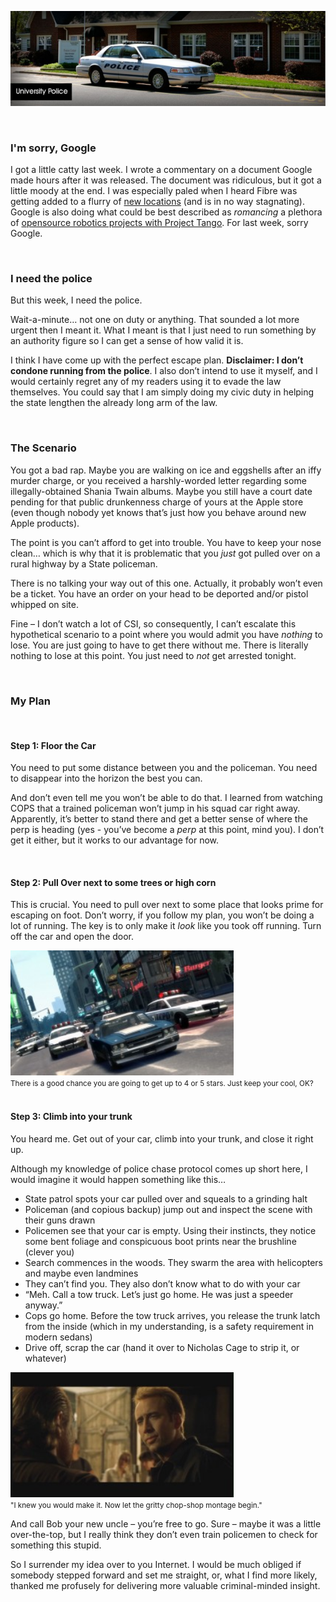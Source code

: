<!--Escape | Blog by Alex Recker-->
<!--I offer up my perfect escape plan up for authoritative critique. Did I just break the way we patrol our highways, or am I really an idiot?-->
<!--/escape-->
<!--Escape-->

![](/static/img/escapebanner.jpg)

<br>

### I'm sorry, Google
I got a little catty last week.  I wrote a commentary on a document Google made hours after it was released.  The document was ridiculous, but it got a little moody at the end.  I was especially paled when I heard Fibre was getting added to a flurry of [new locations](https://fiber.google.com/newcities/) (and is in no way stagnating).   Google is also doing what could be best described as *romancing* a plethora of [opensource robotics projects with Project Tango](http://www.youtube.com/watch?v=Qe10ExwzCqk).  For last week, sorry Google.

<br>

### I need the police
But this week, I need the police.

Wait-a-minute… not one on duty or anything.  That sounded a lot more urgent then I meant it.  What I meant is that I just need to run something by an authority figure so I can get a sense of how valid it is.

I think I have come up with the perfect escape plan.  **Disclaimer: I don’t condone running from the police**.  I also don’t intend to use it myself, and I would certainly regret any of my readers using it to evade the law themselves.  You could say that I am simply doing my civic duty in helping the state lengthen the already long arm of the law.

<br>

### The Scenario
You got a bad rap.  Maybe you are walking on ice and eggshells after an iffy murder charge, or you received a harshly-worded letter regarding some illegally-obtained Shania Twain albums.  Maybe you still have a court date pending for that public drunkenness charge of yours at the Apple store (even though nobody yet knows that’s just how you behave around new Apple products).

The point is you can’t afford to get into trouble.  You have to keep your nose clean… which is why that it is problematic that you *just* got pulled over on a rural highway by a State policeman.

There is no talking your way out of this one.  Actually, it probably won’t even be a ticket.  You have an order on your head to be deported and/or pistol whipped on site.

Fine – I don’t watch a lot of CSI, so consequently, I can’t escalate this hypothetical scenario to a point where you would admit you have *nothing* to lose.  You are just going to have to get there without me.  There is literally nothing to lose at this point.  You just need to *not* get arrested tonight.

<br>

### My Plan

<br>

#### Step 1: Floor the Car
You need to put some distance between you and the policeman.  You need to disappear into the horizon the best you can.

And don’t even tell me you won’t be able to do that.  I learned from watching COPS that a trained policeman won’t jump in his squad car right away.  Apparently, it’s better to stand there and get a better sense of where the perp is heading (yes - you’ve become a *perp* at this point, mind you).  I don’t get it either, but it works to our advantage for now.

<br>

#### Step 2: Pull Over next to some trees or high corn
This is crucial.  You need to pull over next to some place that looks prime for escaping on foot.  Don’t worry, if you follow my plan, you won’t be doing a lot of running.  The key is to only make it *look* like you took off running.  Turn off the car and open the door.

<div class="row">
    <div class="col-centered col-lg-6">
        <div class="thumbnail">
            <img src="/static/img/gtaheat.jpg" height="200">
            <div class="caption">
                <small>There is a good chance you are going to get up to 4 or 5 stars. Just keep your cool, OK?</small>
            </div>
        </div>
    </div>
</div>


<br>

#### Step 3: Climb into your trunk
You heard me.  Get out of your car, climb into your trunk, and close it right up.

Although my knowledge of police chase protocol comes up short here, I would imagine it would happen something like this…

* State patrol spots your car pulled over and squeals to a grinding halt
* Policeman (and copious backup) jump out and inspect the scene with their guns drawn
* Policemen see that your car is empty.  Using their instincts, they notice some bent foliage and conspicuous boot prints near the brushline (clever you)
* Search commences in the woods.  They swarm the area with helicopters and maybe even landmines
* They can’t find you.  They also don’t know what to do with your car
* “Meh.  Call a tow truck.  Let’s just go home.  He was just a speeder anyway.”
* Cops go home.  Before the tow truck arrives, you release the trunk latch from the inside (which in my understanding, is a safety requirement in modern sedans)
* Drive off, scrap the car (hand it over to Nicholas Cage to strip it, or whatever)

<div class="row">
    <div class="col-centered col-lg-6">
        <div class="thumbnail">
            <img src="/static/img/goneinsixtyseconds.jpg" height="200">
            <div class="caption">
                <small>"I knew you would make it. Now let the gritty chop-shop montage begin."</small>
            </div>
        </div>
    </div>
</div>

And call Bob your new uncle – you’re free to go.  Sure – maybe it was a little over-the-top, but I really think they don’t even train policemen to check for something this stupid.

So I surrender my idea over to you Internet.  I would be much obliged if somebody stepped forward and set me straight, or, what I find more likely, thanked me profusely for delivering more valuable criminal-minded insight.